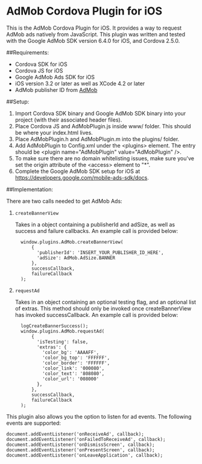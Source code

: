 AdMob Cordova Plugin for iOS
================================

This is the AdMob Cordova Plugin for iOS.  It provides a way to request
AdMob ads natively from JavaScript.  This plugin was written and tested with
the Google AdMob SDK version 6.4.0 for iOS, and Cordova 2.5.0.

##Requirements:

- Cordova SDK for iOS
- Cordova JS for iOS
- Google AdMob Ads SDK for iOS
- iOS version 3.2 or later as well as XCode 4.2 or later
- AdMob publisher ID from [AdMob](www.admob.com)

##Setup:

1. Import Cordova SDK binary and Google AdMob SDK binary into your project (with
   their associated header files).
2. Place Cordova JS and AdMobPlugin.js inside www/ folder. This should be where
   your index.html lives.
3. Place AdMobPlugin.h and AdMobPlugin.m into the plugins/ folder.
4. Add AdMobPlugin to Config.xml under the \<plugins\> element. The entry should
   be \<plugin name="AdMobPlugin" value="AdMobPlugin" \/>.
5. To make sure there are no domain whitelisting issues, make sure you've set
   the origin attribute of the \<access\> element to "*".
6. Complete the Google AdMob SDK setup for iOS at
   https://developers.google.com/mobile-ads-sdk/docs.

##Implementation:

There are two calls needed to get AdMob Ads:

1. `createBannerView`

   Takes in a object containing a publisherId and adSize, as well as success
   and failure callbacks.  An example call is provided below:

         window.plugins.AdMob.createBannerView(
             {
               'publisherId': 'INSERT_YOUR_PUBLISHER_ID_HERE',
               'adSize': AdMob.AdSize.BANNER
             },
             successCallback,
             failureCallback
         );

2. `requestAd`

   Takes in an object containing an optional testing flag, and an optional
   list of extras.  This method should only be invoked once createBannerView
   has invoked successCallback.  An example call is provided below:

         logCreateBannerSuccess();
         window.plugins.AdMob.requestAd(
             {
               'isTesting': false,
               'extras': {
                 'color_bg': 'AAAAFF',
                 'color_bg_top': 'FFFFFF',
                 'color_border': 'FFFFFF',
                 'color_link': '000080',
                 'color_text': '808080',
                 'color_url': '008000'
               },
             },
             successCallback,
             failureCallback
         );


This plugin also allows you the option to listen for ad events.  The following
events are supported:

    document.addEventListener('onReceiveAd', callback);
    document.addEventListener('onFailedToReceiveAd', callback);
    document.addEventListener('onDismissScreen', callback);
    document.addEventListener('onPresentScreen', callback);
    document.addEventListener('onLeaveApplication', callback);
